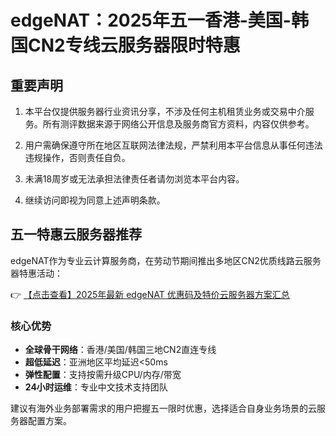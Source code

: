 # edgeNAT：2025年五一香港-美国-韩国CN2专线云服务器限时特惠

## 重要声明

1. 本平台仅提供服务器行业资讯分享，不涉及任何主机租赁业务或交易中介服务。所有测评数据来源于网络公开信息及服务商官方资料，内容仅供参考。

2. 用户需确保遵守所在地区互联网法律法规，严禁利用本平台信息从事任何违法违规操作，否则责任自负。

3. 未满18周岁或无法承担法律责任者请勿浏览本平台内容。

4. 继续访问即视为同意上述声明条款。

## 五一特惠云服务器推荐

edgeNAT作为专业云计算服务商，在劳动节期间推出多地区CN2优质线路云服务器特惠活动：

👉 [【点击查看】2025年最新 edgeNAT 优惠码及特价云服务器方案汇总](https://bit.ly/edgenat)

### 核心优势
- **全球骨干网络**：香港/美国/韩国三地CN2直连专线
- **超低延迟**：亚洲地区平均延迟<50ms
- **弹性配置**：支持按需升级CPU/内存/带宽
- **24小时运维**：专业中文技术支持团队

建议有海外业务部署需求的用户把握五一限时优惠，选择适合自身业务场景的云服务器配置方案。